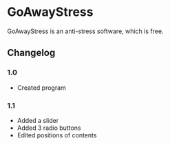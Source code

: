 # GoAwayStress
GoAwayStress is an anti-stress software, which is free.
## Changelog
### 1.0
- Created program
### 1.1
- Added a slider
- Added 3 radio buttons
- Edited positions of contents
